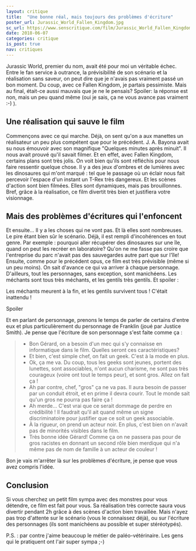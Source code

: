 ```yaml
---
layout: critique
title:  "Une bonne réal, mais toujours des problèmes d'écriture"
poster_url: Jurassic_World_Fallen_Kingdom.jpg
sc_url: https://www.senscritique.com/film/Jurassic_World_Fallen_Kingdom/critique/170075705
date: 2018-06-07
categories: critique
is_post: true
nav: critiques
---
```


Jurassic World, premier du nom, avait été pour moi un véritable échec. Entre le fan service à outrance, la prévisibilité de son scénario et la réalisation sans saveur, on peut dire que je n'avais pas vraiment passé un bon moment. Du coup, avec ce Fallen Kingdom, je partais pessimiste.
Mais au final, était-ce aussi mauvais que je ne le pensais? Spoiler: la réponse est non, mais un peu quand même (oui je sais, ça ne vous avance pas vraiment :-) ).

<!--more-->

## Une réalisation qui sauve le film ##

Commençons avec ce qui marche. Déjà, on sent qu'on a aux manettes un réalisateur un peu plus compétent que pour le précédent. J. A. Bayona avait su nous émouvoir avec son magnifique "Quelques minutes après minuit". Il nous avait prouvé qu'il savait filmer. Et en effet, avec Fallen Kingdom, certains plans sont très jolis. On voit bien qu'ils sont réfléchis pour nous faire ressentir quelque chose. Il y a des jeux d'ombres et de lumières avec les dinosaures qui m'ont marqué : tel que le passage où un éclair nous fait percevoir l'espace d'un instant un T-Rex très dangereux.
Et les scènes d'action sont bien filmées. Elles sont dynamiques, mais pas brouillonnes.
Bref, grâce à la réalisation, ce film divertit très bien et justifiera votre visionnage.

## Mais des problèmes d'écritures qui l'enfoncent ##

Et ensuite... Il y a les choses qui ne vont pas. Et là elles sont nombreuses. Le pire étant bien sûr le scénario. Déjà, il est rempli d'incohérences en tout genre. Par exemple : pourquoi aller récupérer des dinosaures sur une île, quand on peut les recréer en laboratoire? Qu'on ne me fasse pas croire que l'entreprise du parc n'avait pas des sauvegardes autre part que sur l'île! 
Ensuite, comme pour le précédent opus, ce film est très prévisible (même si un peu moins). On sait d'avance ce qui va arriver à chaque personnage. D'ailleurs, tout les personnages, sans exception, sont manichéens. Les méchants sont tous très méchants, et les gentils très gentils. Et spoiler :

<div class="spoiler">
<p>
Les méchants meurent à la fin, et les gentils survivent tous ! C'était inattendu !
</p>
<span class="spoiler-text">Spoiler</span>
</div>

Et en parlant de personnage, prenons le temps de parler de certains d'entre eux et plus particulièrement du personnage de Franklin (joué par Justice Smith). Je pense que l'écriture de son personnage s'est faite comme ça :

> - Bon Gérard, on a besoin d'un mec qui s'y connaisse en informatique dans le film. Quelles seront ces caractéristiques?
> - Et bien, c'est simple chef, on fait un geek. C'est à la mode en plus. 
> - Ok, ça me va. Du coup, tous les geeks sont jeunes, portent des lunettes, sont associables, n'ont aucun charisme, ne sont pas très courageux (voire ont tout le temps peur), et sont gros. Allez on fait ça !
> - Ah par contre, chef, "gros" ça ne va pas. Il aura besoin de passer par un conduit étroit, et en prime il devra courir. Tout le monde sait qu'un gros ne pourra pas faire ça ! 
> - Ah merde... C'est vrai que ce serait dommage de perdre en crédibilité ! Il faudrait qu'il ait quand même un signe discriminatoire pour justifier que ce soit un geek associable.
> - À la rigueur, on prend un acteur noir. En plus, c'est bien on n'avait pas de minorités visibles dans le film.
> - Très bonne idée Gérard! Comme ça on ne passera pas pour de gros racistes en donnant un second rôle bien merdique qui n'a même pas de nom de famille à un acteur de couleur !

Bon je vais m'arrêter là sur les problèmes d'écriture, je pense que vous avez compris l'idée.

## Conclusion ##

Si vous cherchez un petit film sympa avec des monstres pour vous détendre, ce film est fait pour vous. Sa réalisation très correcte saura vous divertir pendant 2h grâce à des scènes d'action bien travaillée. Mais n'ayez pas trop d'attente sur le scénario (vous le connaissez déjà), ou sur l'écriture des personnages (ils sont manichéens au possible et super stéréotypés).

P.S. : par contre j'aime beaucoup le métier de paléo-vétérinaire. Les gens qui le pratiquent ont l'air super sympa ;-) 
